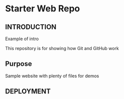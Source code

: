 # Starter Web Repo

## INTRODUCTION

Example of intro

This repository is for showing how Git and GitHub work

## Purpose

Sample website with plenty of files for demos


## DEPLOYMENT


